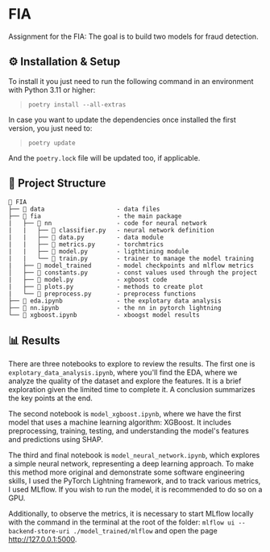 # FIA

Assignment for the FIA: The goal is to build two models for fraud detection.

## ⚙️ Installation & Setup

To install it you just need to run the following command in an environment with Python
3.11 or higher:

> `poetry install --all-extras`

In case you want to update the dependencies once installed the first version, you just
need to:

> `poetry update`

And the `poetry.lock` file will be updated too, if applicable.

## 📁 Project Structure

```
📂 FIA
├── 📂 data                    - data files
├── 📂 fia                     - the main package
|   ├── 📂 nn                  - code for neural network
|   |   ├── 🐍 classifier.py   - neural network definition
|   |   ├── 🐍 data.py         - data module
|   |   ├── 🐍 metrics.py      - torchmtrics
|   |   ├── 🐍 model.py        - ligthtining module
|   |   └── 🐍 train.py        - trainer to manage the model training
|   ├── 📂 model_trained       - model checkpoints and mlflow metrics
│   ├── 🐍 constants.py        - const values used through the project
|   ├── 🐍 model.py            - xgboost code
|   ├── 🐍 plots.py            - methods to create plot
|   └── 🐍 preprocess.py       - preprocess functions
├── 🐍 eda.ipynb               - the explotary data analysis
├── 🐍 nn.ipynb                - the nn in pytorch lightning
└── 🐍 xgboost.ipynb           - xboogst model results
```

## 📊 Results

There are three notebooks to explore to review the results.  The first one is `explotary_data_analysis.ipynb`, where you'll find the EDA, where we analyze the quality of the dataset and explore the features. It is a brief exploration given the limited time to complete it. A conclusion summarizes the key points at the end.

The second notebook is `model_xgboost.ipynb`, where we have the first model that uses a machine learning algorithm: XGBoost. It includes preprocessing, training, testing, and understanding the model's features and predictions using SHAP.

The third and final notebook is `model_neural_network.ipynb`, which explores a simple neural network, representing a deep learning approach. To make this method more original and demonstrate some software engineering skills, I used the PyTorch Lightning framework, and to track various metrics, I used MLflow. If you wish to run the model, it is recommended to do so on a GPU.

Additionally, to observe the metrics, it is necessary to start MLflow locally with the command in the terminal at the root of the folder: `mlflow ui --backend-store-uri ./model_trained/mlflow` and open the page http://127.0.0.1:5000.
